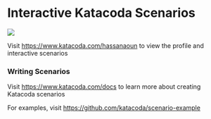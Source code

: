 # Interactive Katacoda Scenarios

[![](http://shields.katacoda.com/katacoda/hassanaoun/count.svg)](https://www.katacoda.com/hassanaoun "Get your profile on Katacoda.com")

Visit https://www.katacoda.com/hassanaoun to view the profile and interactive scenarios

### Writing Scenarios
Visit https://www.katacoda.com/docs to learn more about creating Katacoda scenarios

For examples, visit https://github.com/katacoda/scenario-example
